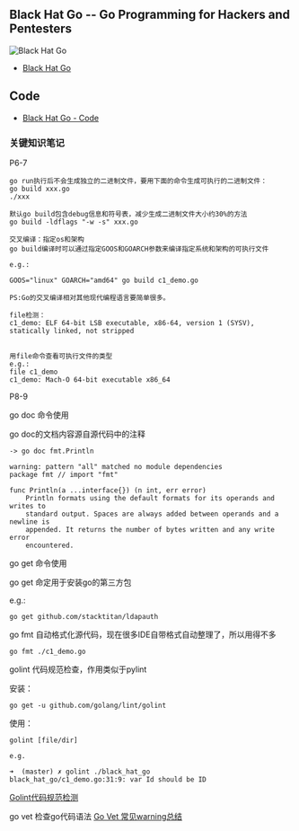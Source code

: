 ## Black Hat Go -- Go Programming for Hackers and Pentesters

![Black Hat Go](https://cdn.jsdelivr.net/gh/TesterCC/pic_bed/img/20200325234257.png)

- [Black Hat Go](https://nostarch.com/blackhatgo)

## Code

- [Black Hat Go - Code](https://github.com/blackhat-go/bhg/)

### 关键知识笔记

P6-7  
```
go run执行后不会生成独立的二进制文件，要用下面的命令生成可执行的二进制文件：
go build xxx.go
./xxx

默认go build包含debug信息和符号表，减少生成二进制文件大小约30%的方法
go build -ldflags "-w -s" xxx.go

交叉编译：指定os和架构
go build编译时可以通过指定GOOS和GOARCH参数来编译指定系统和架构的可执行文件

e.g.:

GOOS="linux" GOARCH="amd64" go build c1_demo.go

PS:Go的交叉编译相对其他现代编程语言要简单很多。

file检测：
c1_demo: ELF 64-bit LSB executable, x86-64, version 1 (SYSV), statically linked, not stripped


用file命令查看可执行文件的类型
e.g.:
file c1_demo
c1_demo: Mach-O 64-bit executable x86_64

```

P8-9  

go doc 命令使用

go doc的文档内容源自源代码中的注释
```
-> go doc fmt.Println

warning: pattern "all" matched no module dependencies
package fmt // import "fmt"

func Println(a ...interface{}) (n int, err error)
    Println formats using the default formats for its operands and writes to
    standard output. Spaces are always added between operands and a newline is
    appended. It returns the number of bytes written and any write error
    encountered.
```


go get 命令使用

go get 命定用于安装go的第三方包

e.g.:
```
go get github.com/stacktitan/ldapauth
```

go fmt 自动格式化源代码，现在很多IDE自带格式自动整理了，所以用得不多
```
go fmt ./c1_demo.go 
```

golint 代码规范检查，作用类似于pylint

安装：
```
go get -u github.com/golang/lint/golint
```

使用：
```
golint [file/dir]

e.g.

➜  (master) ✗ golint ./black_hat_go
black_hat_go/c1_demo.go:31:9: var Id should be ID
```

[Golint代码规范检测](https://blog.csdn.net/chenguolinblog/article/details/90665161)

go vet 检查go代码语法
[Go Vet 常见warning总结](https://www.jianshu.com/p/19a44cbc69fb)